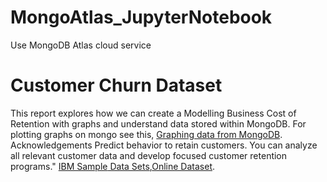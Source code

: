 # MongoAtlas_JupyterNotebook
Use MongoDB Atlas cloud service


# Customer Churn Dataset
This report explores how we can create a Modelling Business Cost of Retention with graphs and understand data stored within MongoDB.
For plotting graphs on mongo see this, [Graphing data from MongoDB](https://docs.kyso.io/guides/graphing-data-from-mongodb). 
Acknowledgements
Predict behavior to retain customers. You can analyze all relevant customer data and develop focused customer retention programs." [IBM Sample](https://www.ibm.com/communities/analytics/watson-analytics-blog/predictive-insights-in-the-telco-customer-churn-data-set/)[ Data Sets](https://community.watsonanalytics.com/wp-content/uploads/2015/03/WA_Fn-UseC_-Telco-Customer-Churn.csv),[Online Dataset]().
